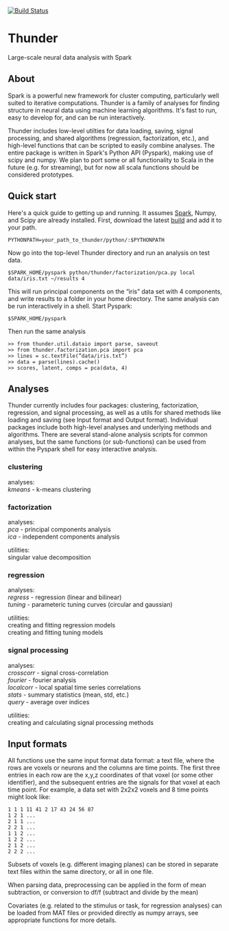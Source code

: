 [![Build Status](https://travis-ci.org/freeman-lab/thunder.png)](https://travis-ci.org/freeman-lab/thunder)

Thunder
=======

Large-scale neural data analysis with Spark

## About

Spark is a powerful new framework for cluster computing, particularly well suited to iterative computations. Thunder is a family of analyses for finding structure in neural data using machine learning algorithms. It's fast to run, easy to develop for, and can be run interactively.

Thunder includes low-level utilties for data loading, saving, signal processing, and shared algorithms (regression, factorization, etc.), and high-level functions that can be scripted to easily combine analyses. The entire package is written in Spark's Python API (Pyspark), making use of scipy and numpy. We plan to port some or all functionality to Scala in the future (e.g. for streaming), but for now all scala functions should be considered prototypes.

## Quick start

Here's a quick guide to getting up and running. It assumes [Spark](http://spark.incubator.apache.org/downloads.html), Numpy, and Scipy are already installed. First, download the latest [build](https://github.com/freeman-lab/thunder/archive/master.zip) and add it to your path.

	PYTHONPATH=your_path_to_thunder/python/:$PYTHONPATH

Now go into the top-level Thunder directory and run an analysis on test data.

	$SPARK_HOME/pyspark python/thunder/factorization/pca.py local data/iris.txt ~/results 4

This will run principal components on the “iris” data set with 4 components, and write results to a folder in your home directory. The same analysis can be run interactively in a shell. Start Pyspark:

	$SPARK_HOME/pyspark

Then run the same analysis

	>> from thunder.util.dataio import parse, saveout
	>> from thunder.factorization.pca import pca
	>> lines = sc.textFile(”data/iris.txt”)
	>> data = parse(lines).cache()
	>> scores, latent, comps = pca(data, 4)

## Analyses

Thunder currently includes four packages: clustering, factorization, regression, and signal processing, as well as a utils for shared methods like loading and saving (see Input format and Output format). Individual packages include both high-level analyses and underlying methods and algorithms. There are several stand-alone analysis scripts for common analyses, but the same functions (or sub-functions) can be used from within the Pyspark shell for easy interactive analysis.

### clustering

analyses:  
_kmeans_ - k-means clustering

### factorization

analyses:  
_pca_ - principal components analysis  
_ica_ - independent components analysis

utilities:  
singular value decomposition

### regression

analyses:  
_regress_ - regression (linear and bilinear)  
_tuning_ - parameteric tuning curves (circular and gaussian)

utilities:  
creating and fitting regression models  
creating and fitting tuning models

### signal processing

analyses:  
_crosscorr_ - signal cross-correlation  
_fourier_ - fourier analysis  
_localcorr_ - local spatial time series correlations  
_stats_ - summary statistics (mean, std, etc.)  
_query_ - average over indices  

utilities:  
creating and calculating signal processing methods


## Input formats

All functions use the same input format data format: a text file, where the rows are voxels or neurons and the columns are time points. The first three entries in each row are the x,y,z coordinates of that voxel (or some other identifier), and the subsequent entries are the signals for that voxel at each time point. For example, a data set with 2x2x2 voxels and 8 time points might look like:

	1 1 1 11 41 2 17 43 24 56 87
	1 2 1 ...
	2 1 1 ...
	2 2 1 ...
	1 1 2 ...
	1 2 2 ...
	2 1 2 ...
	2 2 2 ...

Subsets of voxels (e.g. different imaging planes) can be stored in separate text files within the same directory, or all in one file.

When parsing data, preprocessing can be applied in the form of mean subtraction, or conversion to df/f (subtract and divide by the mean)

Covariates (e.g. related to the stimulus or task, for regression analyses) can be loaded from MAT files or provided directly as numpy arrays, see appropriate functions for more details.
